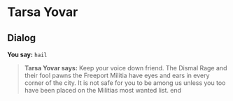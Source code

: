 # Tarsa Yovar


## Dialog

**You say:** `hail`



>**Tarsa Yovar says:** Keep your voice down friend. The Dismal Rage and their fool pawns the Freeport Militia have eyes and ears in every corner of the city. It is not safe for you to be among us unless you too have been placed on the Militias most wanted list.
end

